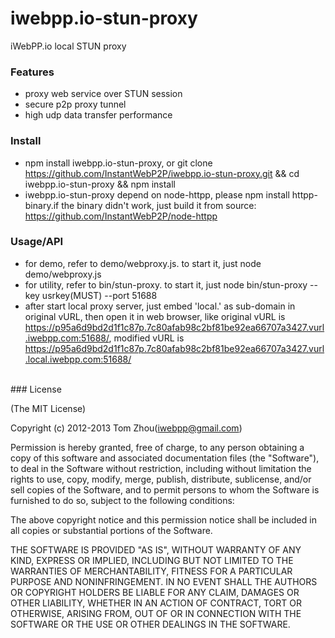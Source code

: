 iwebpp.io-stun-proxy
====================

iWebPP.io local STUN proxy

### Features

* proxy web service over STUN session
* secure p2p proxy tunnel
* high udp data transfer performance

### Install
* npm install iwebpp.io-stun-proxy, or git clone https://github.com/InstantWebP2P/iwebpp.io-stun-proxy.git && cd iwebpp.io-stun-proxy && npm install
* iwebpp.io-stun-proxy depend on node-httpp, please npm install httpp-binary.if the binary didn't work, just build it from source:
  https://github.com/InstantWebP2P/node-httpp

### Usage/API
* for demo, refer to demo/webproxy.js. to start it, just node demo/webproxy.js
* for utility, refer to bin/stun-proxy. to start it, just node bin/stun-proxy --key usrkey(MUST) --port 51688
* after start local proxy server, just embed 'local.' as sub-domain in original vURL, then open it in web browser, 
  like original vURL is https://p95a6d9bd2d1f1c87p.7c80afab98c2bf81be92ea66707a3427.vurl.iwebpp.com:51688/,
  modified vURL is https://p95a6d9bd2d1f1c87p.7c80afab98c2bf81be92ea66707a3427.vurl.local.iwebpp.com:51688/

<br/>
### License

(The MIT License)

Copyright (c) 2012-2013 Tom Zhou(iwebpp@gmail.com)

Permission is hereby granted, free of charge, to any person obtaining a copy of this software and associated documentation files (the "Software"), to deal in the Software without restriction, including without limitation the rights to use, copy, modify, merge, publish, distribute, sublicense, and/or sell copies of the Software, and to permit persons to whom the Software is furnished to do so, subject to the following conditions:

The above copyright notice and this permission notice shall be included in all copies or substantial portions of the Software.

THE SOFTWARE IS PROVIDED "AS IS", WITHOUT WARRANTY OF ANY KIND, EXPRESS OR IMPLIED, INCLUDING BUT NOT LIMITED TO THE WARRANTIES OF MERCHANTABILITY, FITNESS FOR A PARTICULAR PURPOSE AND NONINFRINGEMENT. IN NO EVENT SHALL THE AUTHORS OR COPYRIGHT HOLDERS BE LIABLE FOR ANY CLAIM, DAMAGES OR OTHER LIABILITY, WHETHER IN AN ACTION OF CONTRACT, TORT OR OTHERWISE, ARISING FROM, OUT OF OR IN CONNECTION WITH THE SOFTWARE OR THE USE OR OTHER DEALINGS IN THE SOFTWARE.
